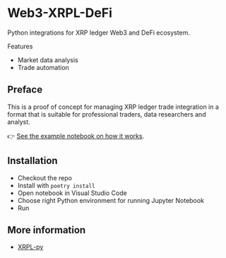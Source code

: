 # Web3-XRPL-DeFi

Python integrations for XRP ledger Web3 and DeFi ecosystem.

Features

- Market data analysis
- Trade automation

## Preface

This is a proof of concept for managing XRP ledger trade integration in a format that is suitable for professional traders, data researchers and analyst.

 👉 [See the example notebook on how it works](./examples/crypto-xrp-price.ipynb).

## Installation

- Checkout the repo
- Install with `poetry install`
- Open notebook in Visual Studio Code
- Choose right Python environment for running Jupyter Notebook
- Run

## More information

- [XRPL-py](https://github.com/XRPLF/xrpl-py)